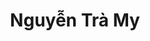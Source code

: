 ---
layout: album_gallery
resource: instagram
title: "Nguyễn Trà My"
description: "Instagram albums of Nguyễn Trà My</br>. Username: teamy_99"
active: gallery
images:
- image_path: /teamy_99/0/20250128_113224_475378830_18457211023065911_7638270756978406812_n.jpg
  gallery-folder: /gallery/teamy_99/0/
  gallery-name: 0
  gallery-date: May 2025
- image_path: /teamy_99/1/20221215_000700_319570144_604667058129377_4444087822772818441_n.jpg
  gallery-folder: /gallery/teamy_99/1/
  gallery-name: 1
  gallery-date: May 2025
- image_path: /teamy_99/1+/20220215_155540_273991148_481206370405166_9186863967761189398_n.jpg
  gallery-folder: /gallery/teamy_99/1+/
  gallery-name: 1+
  gallery-date: May 2025
- image_path: /teamy_99/2/20210613_191914_200659700_1030991704101758_7198481886742444250_n.jpg
  gallery-folder: /gallery/teamy_99/2/
  gallery-name: 2
  gallery-date: May 2025
- image_path: /teamy_99/2+/20220125_092856_272678698_622385282153802_2408884184207238881_n.jpg
  gallery-folder: /gallery/teamy_99/2+/
  gallery-name: 2+
  gallery-date: May 2025
- image_path: /teamy_99/7/489299590_4567589886800645_7623650312276614473_n.jpg
  gallery-folder: /gallery/teamy_99/7/
  gallery-name: 7
  gallery-date: May 2025
- image_path: /teamy_99/8/20240320_174606_432745020_18402297574065911_7630726064781371271_n.jpg
  gallery-folder: /gallery/teamy_99/8/
  gallery-name: 8
  gallery-date: May 2025
- image_path: /teamy_99/9/20250114_100712_473742530_18454984981065911_3104834334746235766_n.jpg
  gallery-folder: /gallery/teamy_99/9/
  gallery-name: 9
  gallery-date: May 2025
---